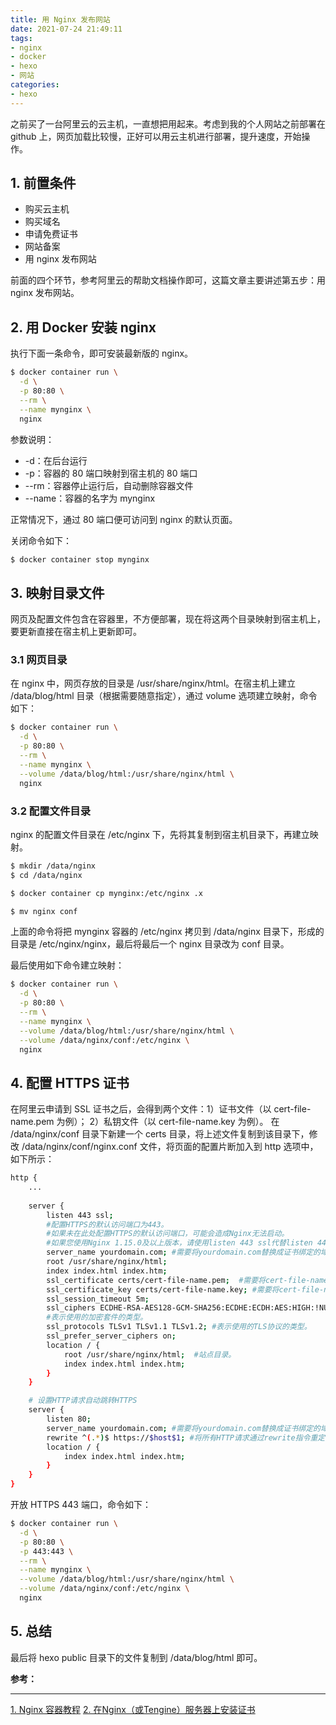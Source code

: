 ```yaml
---
title: 用 Nginx 发布网站
date: 2021-07-24 21:49:11
tags: 
- nginx
- docker
- hexo
- 网站
categories:
- hexo
---
```


之前买了一台阿里云的云主机，一直想把用起来。考虑到我的个人网站之前部署在 github 上，网页加载比较慢，正好可以用云主机进行部署，提升速度，开始操作。

<!-- more -->

## 1. 前置条件
- 购买云主机
- 购买域名
- 申请免费证书
- 网站备案
- 用 nginx 发布网站

前面的四个环节，参考阿里云的帮助文档操作即可，这篇文章主要讲述第五步：用 nginx 发布网站。

## 2. 用 Docker 安装 nginx
执行下面一条命令，即可安装最新版的 nginx。
```bash
$ docker container run \
  -d \
  -p 80:80 \
  --rm \
  --name mynginx \
  nginx
```

参数说明：
- -d：在后台运行
- -p：容器的 80 端口映射到宿主机的 80 端口
- --rm：容器停止运行后，自动删除容器文件
- --name：容器的名字为 mynginx

正常情况下，通过 80 端口便可访问到 nginx 的默认页面。

关闭命令如下：

```bash
$ docker container stop mynginx
```

## 3. 映射目录文件
网页及配置文件包含在容器里，不方便部署，现在将这两个目录映射到宿主机上，要更新直接在宿主机上更新即可。

### 3.1 网页目录
在 nginx 中，网页存放的目录是 /usr/share/nginx/html。在宿主机上建立 /data/blog/html 目录（根据需要随意指定），通过 volume 选项建立映射，命令如下：
```bash
$ docker container run \
  -d \
  -p 80:80 \
  --rm \
  --name mynginx \
  --volume /data/blog/html:/usr/share/nginx/html \
  nginx
```

### 3.2 配置文件目录
nginx 的配置文件目录在 /etc/nginx 下，先将其复制到宿主机目录下，再建立映射。
```bash
$ mkdir /data/nginx
$ cd /data/nginx

$ docker container cp mynginx:/etc/nginx .x

$ mv nginx conf

```

上面的命令将把 mynginx 容器的 /etc/nginx 拷贝到 /data/nginx 目录下，形成的目录是 /etc/nginx/nginx，最后将最后一个 nginx 目录改为 conf 目录。

最后使用如下命令建立映射：
```bash
$ docker container run \
  -d \
  -p 80:80 \
  --rm \
  --name mynginx \
  --volume /data/blog/html:/usr/share/nginx/html \
  --volume /data/nginx/conf:/etc/nginx \
  nginx
```

## 4. 配置 HTTPS 证书
在阿里云申请到 SSL 证书之后，会得到两个文件：1）证书文件（以 cert-file-name.pem 为例）； 2）私钥文件（以 cert-file-name.key 为例）。
在 /data/nginx/conf 目录下新建一个 certs 目录，将上述文件复制到该目录下，修改 /data/nginx/conf/nginx.conf 文件，将页面的配置片断加入到 http 选项中，如下所示：

```bash
http {
	...
	
	server {
		listen 443 ssl;
		#配置HTTPS的默认访问端口为443。
		#如果未在此处配置HTTPS的默认访问端口，可能会造成Nginx无法启动。
		#如果您使用Nginx 1.15.0及以上版本，请使用listen 443 ssl代替listen 443和ssl on。
		server_name yourdomain.com; #需要将yourdomain.com替换成证书绑定的域名。
		root /usr/share/nginx/html;
		index index.html index.htm;
		ssl_certificate certs/cert-file-name.pem;  #需要将cert-file-name.pem替换成已上传的证书文件的名称。
		ssl_certificate_key certs/cert-file-name.key; #需要将cert-file-name.key替换成已上传的证书密钥文件的名称。
		ssl_session_timeout 5m;
		ssl_ciphers ECDHE-RSA-AES128-GCM-SHA256:ECDHE:ECDH:AES:HIGH:!NULL:!aNULL:!MD5:!ADH:!RC4;
		#表示使用的加密套件的类型。
		ssl_protocols TLSv1 TLSv1.1 TLSv1.2; #表示使用的TLS协议的类型。
		ssl_prefer_server_ciphers on;
		location / {
			root /usr/share/nginx/html;  #站点目录。
			index index.html index.htm;
		}
	}

	# 设置HTTP请求自动跳转HTTPS
	server {
		listen 80;
		server_name yourdomain.com; #需要将yourdomain.com替换成证书绑定的域名。
		rewrite ^(.*)$ https://$host$1; #将所有HTTP请求通过rewrite指令重定向到HTTPS。
		location / {
			index index.html index.htm;
		}
	}
}
```

开放 HTTPS 443 端口，命令如下：
```bash
$ docker container run \
  -d \
  -p 80:80 \
  -p 443:443 \
  --rm \
  --name mynginx \
  --volume /data/blog/html:/usr/share/nginx/html \
  --volume /data/nginx/conf:/etc/nginx \
  nginx
```

## 5. 总结
最后将 hexo public 目录下的文件复制到 /data/blog/html 即可。 

**参考：**

----
[1]:https://www.ruanyifeng.com/blog/2018/02/nginx-docker.html

[2]:https://help.aliyun.com/document_detail/98728.html

[1. Nginx 容器教程][1]
[2. 在Nginx（或Tengine）服务器上安装证书][2]